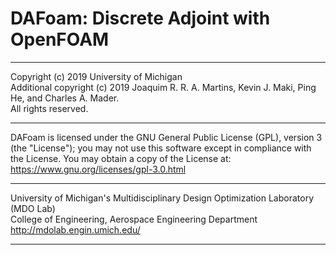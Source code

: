 # DAFoam: Discrete Adjoint with OpenFOAM
______________________________________________________________________________

Copyright (c) 2019 University of Michigan\
Additional copyright (c) 2019 Joaquim R. R. A. Martins, Kevin J. Maki, Ping He, and Charles A. Mader.\
All rights reserved.
______________________________________________________________________________

DAFoam is licensed under the GNU General Public License (GPL), version 3 (the "License"); you may not use this software except in compliance with the License. You may obtain a copy of the License at:\
https://www.gnu.org/licenses/gpl-3.0.html
______________________________________________________________________________

University of Michigan's Multidisciplinary Design Optimization Laboratory (MDO Lab)\
College of Engineering, Aerospace Engineering Department\
http://mdolab.engin.umich.edu/
______________________________________________________________________________

